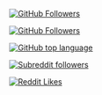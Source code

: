 <!-- # My-animations
Hey!
I am againzeenox.
You'll find all my animation codes HERE!
I use ManimCE to animate stuff.
It's a free-to-use Python library created by Grant Sanderson a.k.a. 3Blue1Brown.
I use Python because it's the only programming language I know. 
BYE! -->


[![GitHub Followers](https://img.shields.io/github/followers/againzeenox?label=GitHub%20followers&style=social)](https://github.com/againzeenox)

[![GitHub Followers](https://img.shields.io/github/forks/againzeenox/My-animations?label=Repo%20Forks&style=social)](https://github.com/againzeenox/My-animations)

[![GitHub top language](https://img.shields.io/github/languages/top/againzeenox/My-animations)](https://github.com/againzeenox/Project)

<!-- SAMES -->

[![Subreddit followers](https://img.shields.io/reddit/subreddit-subscribers/againzeenoxCOMMUNITY?label=Subreddit%20followers&style=social)](https://www.reddit.com/r/againzeenoxCOMMUNITY/)

[![Reddit Likes](https://img.shields.io/reddit/user-karma/link/againzeenox?label=Reddit%20Likes&style=social)](https://www.reddit.com/user/againzeenox)

